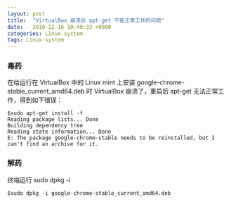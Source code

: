 ```yaml
---
layout: post
title:  "VirtualBox 崩溃后 apt-get 不能正常工作的问题"
date:   2016-12-16 10:40:33 +0800
categories: Linux-system
tags: Linux-system
---
```


### 毒药

在给运行在 VirtualBox 中的 Linux mint 上安装 google-chrome-stable_current_amd64.deb 时 VirtualBox 崩溃了，重启后 apt-get 无法正常工作，得到如下错误：

```
$sudo apt-get install -f
Reading package lists... Done
Building dependency tree       
Reading state information... Done
E: The package google-chrome-stable needs to be reinstalled, but I can't find an archive for it.
```


### 解药

终端运行 sudo dpkg -i 

```
$sudo dpkg -i google-chrome-stable_current_amd64.deb
```